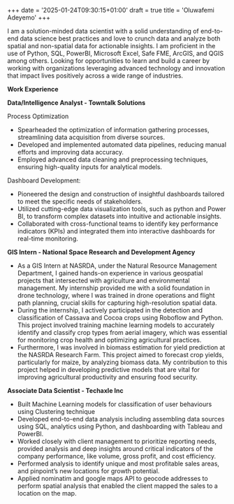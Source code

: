 +++
date = '2025-01-24T09:30:15+01:00'
draft = true
title = 'Oluwafemi Adeyemo'
+++

I am a solution-minded data scientist with a solid understanding of end-to-end data science best practices and love to crunch data and analyze both spatial and non-spatial data for actionable insights.  I am proficient in the use of Python, SQL, PowerBI, Microsoft Excel, Safe FME, ArcGIS, and QGIS among others. Looking for opportunities to learn and build a career by working with organizations leveraging advanced technology  and innovation that impact lives positively across a wide range of industries.

**Work Experience**

**Data/Intelligence Analyst - Towntalk Solutions**

 Process Optimization
 * Spearheaded the optimization of information gathering processes, streamlining data 
 acquisition from diverse sources.
 * Developed and implemented automated data pipelines, reducing manual efforts and 
 improving data accuracy.
 * Employed advanced data cleaning and preprocessing techniques, ensuring high-quality 
 inputs for analytical models.

 Dashboard Development:
 * Pioneered the design and construction of insightful dashboards tailored to meet the 
 specific needs of stakeholders.
 * Utilized cutting-edge data visualization tools, such as python and Power BI, to transform 
 complex datasets into intuitive and actionable insights.
 * Collaborated with cross-functional teams to identify key performance indicators (KPIs) 
 and integrated them into interactive dashboards for real-time monitoring.

**GIS Intern -  National Space Research and Development Agency**

 * As a GIS Intern at NASRDA, under the Natural Resource Management Department, I
 gained hands-on experience in various geospatial projects that intersected with
 agriculture and environmental management. My internship provided me with a solid
 foundation in drone technology, where I was trained in drone operations and flight path
 planning, crucial skills for capturing high-resolution spatial data.
 * During the internship, I actively participated in the detection and classification of
 Cassava and Cocoa crops using Roboflow and Python. This project involved training
 machine learning models to accurately identify and classify crop types from aerial
 imagery, which was essential for monitoring crop health and optimizing agricultural
 practices.
 * Furthermore, I was involved in biomass estimation for yield prediction at the NASRDA
 Research Farm. This project aimed to forecast crop yields, particularly for maize, by
 analyzing biomass data. My contribution to this project helped in developing predictive
 models that are vital for improving agricultural productivity and ensuring food security.


**Associate Data Scientist - Techaxle Inc**

* Built Machine Learning models for classification of user behaviours using Clustering
 technique
* Developed end-to-end data analysis including assembling data sources using SQL,
 analytics using Python, and dashboarding with Tableau and PowerBI.
* Worked closely with client management to prioritize reporting needs, provided analysis
 and deep insights around critical indicators of the company performance, like volume,
 gross profit, and cost efficiency.
* Performed analysis to identify unique and most profitable sales areas, and pinpoint’s
 new locations for growth potential.
* Applied nominatim and google maps API to geocode addresses to perform spatial
 analysis that enabled the client mapped the sales to a location on the map.